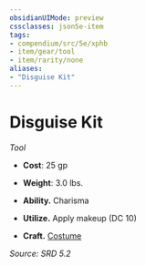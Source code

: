 ```yaml
---
obsidianUIMode: preview
cssclasses: json5e-item
tags:
- compendium/src/5e/xphb
- item/gear/tool
- item/rarity/none
aliases: 
- "Disguise Kit"
---
```

# Disguise Kit
*Tool*  

- **Cost**: 25 gp
- **Weight**: 3.0 lbs.

- **Ability.** Charisma  
- **Utilize.** Apply makeup (DC 10)  
- **Craft.** [Costume](costume-xphb.md)  

*Source: SRD 5.2*